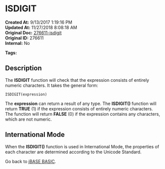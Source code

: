 # ISDIGIT

**Created At:** 9/13/2017 1:19:16 PM  
**Updated At:** 11/27/2018 8:08:18 AM  
**Original Doc:** [276611-isdigit](https://docs.jbase.com/36868-jbase-basic/276611-isdigit)  
**Original ID:** 276611  
**Internal:** No  

**Tags:**
<badge text='string handling' vertical='middle' />

## Description

The **ISDIGIT** function will check that the expression consists of entirely numeric characters. It takes the general form:

```
ISDIGIT(expression)
```

The **expression** can return a result of any type. The **ISDIGIT()** function will return **TRUE** (1) if the expression consists of entirely numeric characters. The function will return **FALSE** (0) if the expression contains any characters, which are not numeric.

## International Mode

When the **ISDIGIT()** function is used in International Mode, the properties of each character are determined according to the Unicode Standard.

Go back to [jBASE BASIC](./../jbase-basic-programmers-reference-guide).
